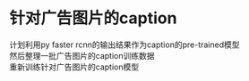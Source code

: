 # 针对广告图片的caption

计划利用py faster rcnn的输出结果作为caption的pre-trained模型  
然后整理一批广告图片的caption训练数据  
重新训练针对广告图片的caption模型
